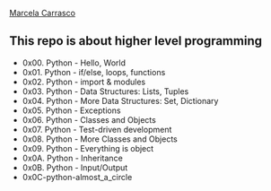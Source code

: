 [Marcela Carrasco](https://www.linkedin.com/in/marcela-carrasco-piaggio-0796b333/)
## This repo is about higher level programming
- 0x00. Python - Hello, World
- 0x01. Python - if/else, loops, functions
- 0x02. Python - import & modules
- 0x03. Python - Data Structures: Lists, Tuples
- 0x04. Python - More Data Structures: Set, Dictionary
- 0x05. Python - Exceptions
- 0x06. Python - Classes and Objects
- 0x07. Python - Test-driven development
- 0x08. Python - More Classes and Objects
- 0x09. Python - Everything is object
- 0x0A. Python - Inheritance
- 0x0B. Python - Input/Output
- 0x0C-python-almost_a_circle
